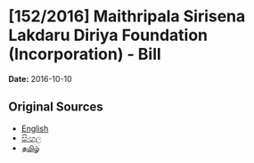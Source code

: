 # [152/2016] Maithripala Sirisena Lakdaru Diriya Foundation (Incorporation) - Bill

**Date:** 2016-10-10

## Original Sources

- [English](https://documents.gov.lk/view/bills/2016/10/152-2016_E.pdf)
- [සිංහල](https://documents.gov.lk/view/bills/2016/10/152-2016_S.pdf)
- [தமிழ்](https://documents.gov.lk/view/bills/2016/10/152-2016_T.pdf)

